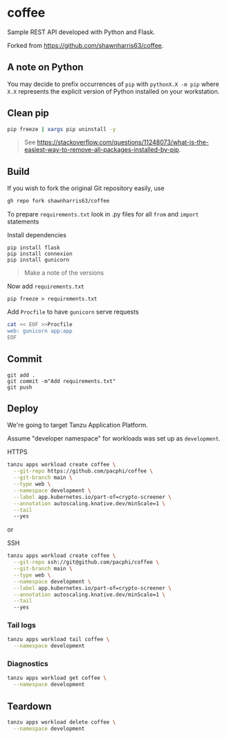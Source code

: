 # coffee

Sample REST API developed with Python and Flask.

Forked from https://github.com/shawnharris63/coffee.


## A note on Python

You may decide to prefix occurrences of `pip` with `pythonX.X -m pip` where `X.X` represents the explicit version of Python installed on your workstation.

## Clean pip

```bash
pip freeze | xargs pip uninstall -y
```
> See https://stackoverflow.com/questions/11248073/what-is-the-easiest-way-to-remove-all-packages-installed-by-pip.



## Build

If you wish to fork the original Git repository easily, use

```bash
gh repo fork shawnharris63/coffee
```

To prepare `requirements.txt` look in .py files for all `from` and `import` statements

Install dependencies

```
pip install flask
pip install connexion
pip install gunicorn
```
> Make a note of the versions


Now add `requirements.txt`

```
pip freeze > requirements.txt
```

Add `Procfile` to have `gunicorn` serve requests

```bash
cat << EOF >>Procfile
web: gunicorn app:app
EOF
```


## Commit

```
git add .
git commit -m"Add requirements.txt"
git push
```

## Deploy

We're going to target Tanzu Application Platform.

Assume "developer namespace" for workloads was set up as `development`.

HTTPS

```bash
tanzu apps workload create coffee \
  --git-repo https://github.com/pacphi/coffee \
  --git-branch main \
  --type web \
  --namespace development \
  --label app.kubernetes.io/part-of=crypto-screener \
  --annotation autoscaling.knative.dev/minScale=1 \
  --tail
  --yes
```

or

SSH

```bash
tanzu apps workload create coffee \
  --git-repo ssh://git@github.com/pacphi/coffee \
  --git-branch main \
  --type web \
  --namespace development \
  --label app.kubernetes.io/part-of=crypto-screener \
  --annotation autoscaling.knative.dev/minScale=1 \
  --tail
  --yes
```

### Tail logs

```bash
tanzu apps workload tail coffee \
  --namespace development
```

### Diagnostics

```bash
tanzu apps workload get coffee \
  --namespace development
```

## Teardown

```bash
tanzu apps workload delete coffee \
  --namespace development
```
